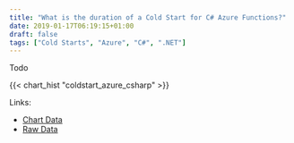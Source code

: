 ```yaml
---
title: "What is the duration of a Cold Start for C# Azure Functions?"
date: 2019-01-17T06:19:15+01:00
draft: false
tags: ["Cold Starts", "Azure", "C#", ".NET"]
---
```


Todo

{{< chart_hist "coldstart_azure_csharp" >}}

Links:

- [Chart Data](TODO)
- [Raw Data](TODO)